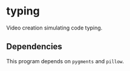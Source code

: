 # typing
Video creation simulating code typing.

## Dependencies
This program depends on `pygments` and `pillow`.
